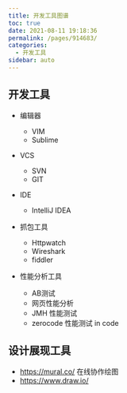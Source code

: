 ```yaml
---
title: 开发工具图谱
toc: true
date: 2021-08-11 19:18:36
permalink: /pages/914683/
categories:
  - 开发工具
sidebar: auto
---
```


## 开发工具

- 编辑器
    - VIM 
    - Sublime 

- VCS 
    - SVN 
    - GIT
    
- IDE
    - IntelliJ IDEA

- 抓包工具
    - Httpwatch
    - Wireshark
    - fiddler

- 性能分析工具
    - AB测试
    - 网页性能分析
    - JMH 性能测试
    - zerocode 性能测试 in code


## 设计展现工具

- https://mural.co/ 在线协作绘图
- https://www.draw.io/
